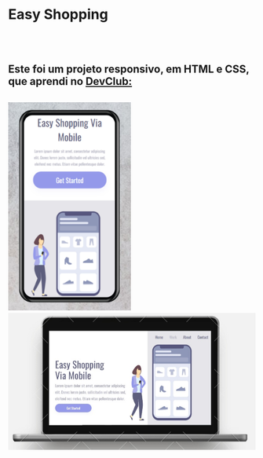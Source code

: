 <h1>Easy Shopping</h1>
<br>
<br>
<h2>Este foi um projeto responsivo, em HTML e CSS, que aprendi no <a href="https://rodolfomori.com.br/devclub">DevClub:</a><h2>
  
<img src="https://github.com/anammonteiro/easy-shopping/blob/master/img/easy1.jpg?raw=true" width="250px"/>

<img src="https://github.com/anammonteiro/easy-shopping/blob/master/img/easy2.jpg?raw=true" width="750px"/>
 
